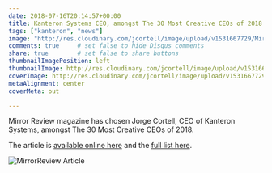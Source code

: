 ```yaml
---
date: 2018-07-16T20:14:57+00:00
title: Kanteron Systems CEO, amongst The 30 Most Creative CEOs of 2018
tags: ["kanteron", "news"]
image: "http://res.cloudinary.com/jcortell/image/upload/v1531667729/MirrorReviewCreativeCEOs.jpg"
comments: true     # set false to hide Disqus comments
share: true        # set false to share buttons
thumbnailImagePosition: left
thumbnailImage: http://res.cloudinary.com/jcortell/image/upload/v1531667729/MirrorReviewCreativeCEOs.jpg
coverImage: http://res.cloudinary.com/jcortell/image/upload/v1531667729/MirrorReviewCreativeCEOs.jpg
metaAlignment: center
coverMeta: out

---
```

Mirror Review magazine has chosen Jorge Cortell, CEO of Kanteron Systems, amongst The 30 Most Creative CEOs of 2018.

<!--more-->
The article is [available online here](https://www.mirrorreview.com/jorge-cortell-pioneering-entrepreneur-behind-kanteron-systems/) and the [full list here](https://www.mirrorreview.com/the-30-most-creative-ceos-of-2018/).

![MirrorReview Article](http://res.cloudinary.com/jcortell/image/upload/v1531667729/MirrorReviewCreativeCEOs.jpg)
